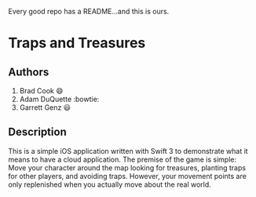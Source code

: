 Every good repo has a README...and this is ours.

# Traps and Treasures


## Authors

1. Brad Cook :smile:
2. Adam DuQuette :bowtie:
3. Garrett Genz :smiley:


## Description

This is a simple iOS application written with Swift 3 to demonstrate what it means to have a cloud application. The premise of the game is simple: Move your character around the map looking for treasures, planting traps for other players, and avoiding traps. However, your movement points are only replenished when you actually move about the real world.
